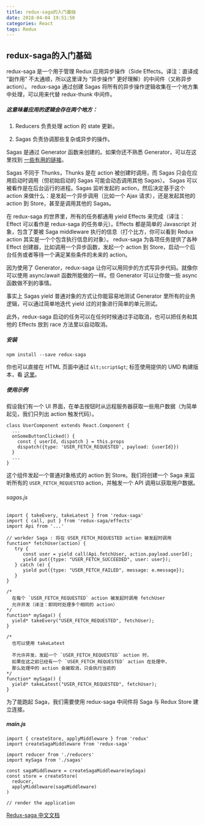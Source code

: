 ```yaml
---
title: redux-saga的入门基础
date: 2018-04-04 19:51:50
categories: React
tags: Redux
---
```

## redux-saga的入门基础

redux-saga 是一个用于管理 Redux 应用异步操作（Side Effects。译注：直译成 “副作用” 不太通顺，所以这里译为 “异步操作” 更好理解）的中间件（又称异步 action）。 redux-saga 通过创建 Sagas 将所有的异步操作逻辑收集在一个地方集中处理，可以用来代替 redux-thunk 中间件。

##### 这意味着应用的逻辑会存在两个地方：

1. Reducers 负责处理 action 的 state 更新。

2. Sagas 负责协调那些复杂或异步的操作。

Sagas 是通过 Generator 函数来创建的。如果你还不熟悉 Generator，可以在这里找到 [一些有用的链接](http://superraytin.github.io/redux-saga-in-chinese/docs/ExternalResources.html)。

<!--more-->

Sagas 不同于 Thunks，Thunks 是在 action 被创建时调用，而 Sagas 只会在应用启动时调用（但初始启动的 Sagas 可能会动态调用其他 Sagas）。 Sagas 可以被看作是在后台运行的进程。Sagas 监听发起的 action，然后决定基于这个 action 来做什么：是发起一个异步调用（比如一个 Ajax 请求），还是发起其他的 action 到 Store，甚至是调用其他的 Sagas。

在 redux-saga 的世界里，所有的任务都通用 yield Effects 来完成（译注：Effect 可以看作是 redux-saga 的任务单元）。Effects 都是简单的 Javascript 对象，包含了要被 Saga middleware 执行的信息（打个比方，你可以看到 Redux action 其实是一个个包含执行信息的对象）。 redux-saga 为各项任务提供了各种 Effect 创建器，比如调用一个异步函数，发起一个 action 到 Store，启动一个后台任务或者等待一个满足某些条件的未来的 action。

因为使用了 Generator，redux-saga 让你可以用同步的方式写异步代码。就像你可以使用 async/await 函数所能做的一样。但 Generator 可以让你做一些 async 函数做不到的事情。

事实上 Sagas yield 普通对象的方式让你能容易地测试 Generator 里所有的业务逻辑，可以通过简单地迭代 yield 过的对象进行简单的单元测试。

此外，redux-saga 启动的任务可以在任何时候通过手动取消，也可以把任务和其他的 Effects 放到 race 方法里以自动取消。


##### 安装

```
npm install --save redux-saga
```

你也可以直接在 HTML 页面中通过 `&lt;script&gt`; 标签使用提供的 UMD 构建版本，看 [这里](https://github.com/superRaytin/redux-saga-in-chinese#using-umd-build-in-the-browser)。

##### 使用示例
假设我们有一个 UI 界面，在单击按钮时从远程服务器获取一些用户数据（为简单起见，我们只列出 action 触发代码）。

```
class UserComponent extends React.Component {
  ...
  onSomeButtonClicked() {
    const { userId, dispatch } = this.props
    dispatch({type: 'USER_FETCH_REQUESTED', payload: {userId}})
  }
  ...
}
```

这个组件发起一个普通对象格式的 action 到 Store。我们将创建一个 Saga 来监听所有的 `USER_FETCH_REQUESTED` action，并触发一个 API 调用以获取用户数据。

###### sagas.js

```
import { takeEvery, takeLatest } from 'redux-saga'
import { call, put } from 'redux-saga/effects'
import Api from '...'

// workder Saga : 将在 USER_FETCH_REQUESTED action 被发起时调用
function* fetchUser(action) {
   try {
      const user = yield call(Api.fetchUser, action.payload.userId);
      yield put({type: "USER_FETCH_SUCCEEDED", user: user});
   } catch (e) {
      yield put({type: "USER_FETCH_FAILED", message: e.message});
   }
}

/*
  在每个 `USER_FETCH_REQUESTED` action 被发起时调用 fetchUser
  允许并发（译注：即同时处理多个相同的 action）
*/
function* mySaga() {
  yield* takeEvery("USER_FETCH_REQUESTED", fetchUser);
}

/*
  也可以使用 takeLatest

  不允许并发，发起一个 `USER_FETCH_REQUESTED` action 时，
  如果在这之前已经有一个 `USER_FETCH_REQUESTED` action 在处理中，
  那么处理中的 action 会被取消，只会执行当前的
*/
function* mySaga() {
  yield* takeLatest("USER_FETCH_REQUESTED", fetchUser);
}
```

为了能跑起 Saga，我们需要使用 redux-saga 中间件将 Saga 与 Redux Store 建立连接。

##### main.js

```
import { createStore, applyMiddleware } from 'redux'
import createSagaMiddleware from 'redux-saga'

import reducer from './reducers'
import mySaga from './sagas'

const sagaMiddleware = createSagaMiddleware(mySaga)
const store = createStore(
  reducer,
  applyMiddleware(sagaMiddleware)
)

// render the application
```


[Redux-saga 中文文档](https://github.com/superRaytin/redux-saga-in-chinese)